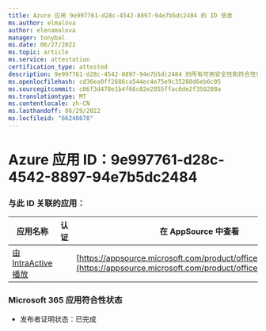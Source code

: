 ```yaml
---
title: Azure 应用 9e997761-d28c-4542-8897-94e7b5dc2484 的 ID 信息
ms.author: elmalova
author: elenamalova
manager: tonybal
ms.date: 06/27/2022
ms.topic: article
ms.service: attestation
certification_type: attested
description: 9e997761-d28c-4542-8897-94e7b5dc2484 的所有可用安全性和符合性信息信息。
ms.openlocfilehash: cd36ea0ff2686ca544ec4e75e9c35288d6eb6c05
ms.sourcegitcommit: c06f3d478e1b4f66c02e2855ffac6de2f350208a
ms.translationtype: MT
ms.contentlocale: zh-CN
ms.lasthandoff: 06/29/2022
ms.locfileid: "66248678"
---
```

# <a name="azure-app-id-9e997761-d28c-4542-8897-94e7b5dc2484"></a>Azure 应用 ID：9e997761-d28c-4542-8897-94e7b5dc2484


### <a name="apps-associated-with-this-id"></a>与此 ID 关联的应用：
| **应用名称** | **认证** | **在 AppSource 中查看** |
|--------------|---------------|-----------------------|
| [由 IntraActive 播放](../forward/WA200004169.md) |  | [https://appsource.microsoft.com/product/office/WA200004169](https://appsource.microsoft.com/product/office/WA200004169) |

### <a name="microsoft-365-app-compliance-status"></a>Microsoft 365 应用符合性状态
- 发布者证明状态：已完成
